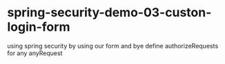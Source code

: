 # spring-security-demo-03-custon-login-form


using spring security by using our form and bye define authorizeRequests for any anyRequest
